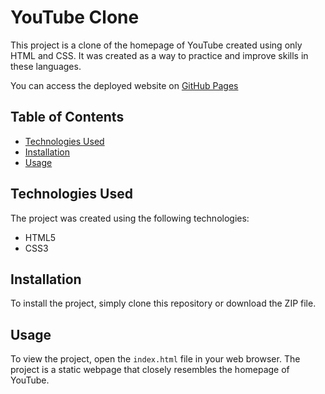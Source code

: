 # YouTube Clone

This project is a clone of the homepage of YouTube created using only HTML and CSS. It was created as a way to practice and improve skills in these languages.

You can access the deployed website on [GitHub Pages](https://ndevanthery.github.io/youtube_clone/)

## Table of Contents
- [Technologies Used](#technologies-used)
- [Installation](#installation)
- [Usage](#usage)

## Technologies Used

The project was created using the following technologies:

- HTML5
- CSS3

## Installation

To install the project, simply clone this repository or download the ZIP file.

## Usage

To view the project, open the `index.html` file in your web browser. The project is a static webpage that closely resembles the homepage of YouTube.
